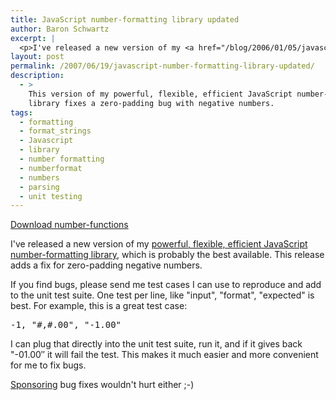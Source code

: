 ```yaml
---
title: JavaScript number-formatting library updated
author: Baron Schwartz
excerpt: |
  <p>I've released a new version of my <a href="/blog/2006/01/05/javascript-number-formatting/">powerful, flexible, efficient JavaScript number-formatting library</a>, which is probably the best available. This release adds a fix for zero-padding negative numbers.</p>
layout: post
permalink: /2007/06/19/javascript-number-formatting-library-updated/
description:
  - >
    This version of my powerful, flexible, efficient JavaScript number-formatting
    library fixes a zero-padding bug with negative numbers.
tags:
  - formatting
  - format_strings
  - Javascript
  - library
  - number formatting
  - numberformat
  - numbers
  - parsing
  - unit testing
---
```

<p class="download">
  <a href="/articles/number-functions.zip">Download number-functions</a>
</p>

I've released a new version of my [powerful, flexible, efficient JavaScript number-formatting library][1], which is probably the best available. This release adds a fix for zero-padding negative numbers.

If you find bugs, please send me test cases I can use to reproduce and add to the unit test suite. One test per line, like "input", "format", "expected" is best. For example, this is a great test case:

<pre>-1, "#,#.00", "-1.00"</pre>

I can plug that directly into the unit test suite, run it, and if it gives back "-01.00&#8243; it will fail the test. This makes it much easier and more convenient for me to fix bugs.

[Sponsoring][2] bug fixes wouldn't hurt either ;-)

 [1]: /blog/2006/01/05/javascript-number-formatting/
 [2]: /blog/donate/
